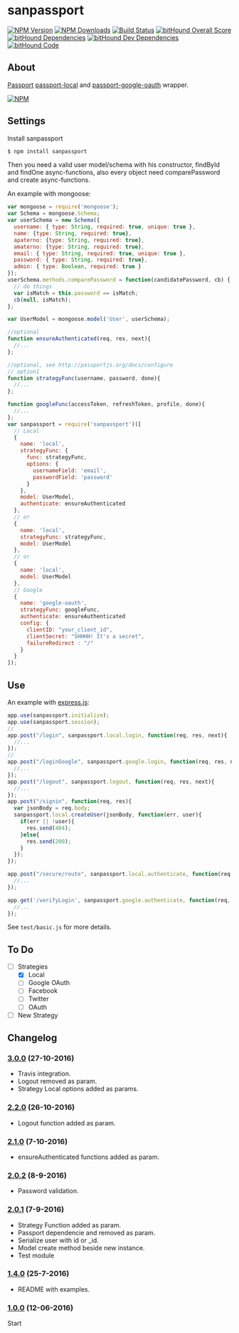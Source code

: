 # sanpassport

  [![NPM Version][npm-image]][npm-url]
  [![NPM Downloads][downloads-month]][downloads-url]
  [![Build Status][travis-image]][travis-url]
  [![bitHound Overall Score](https://www.bithound.io/github/sanjorgek/sanpassport/badges/score.svg)](https://www.bithound.io/github/sanjorgek/sanpassport)
  [![bitHound Dependencies](https://www.bithound.io/github/sanjorgek/sanpassport/badges/dependencies.svg)](https://www.bithound.io/github/sanjorgek/sanpassport/Integrations/dependencies/npm)
  [![bitHound Dev Dependencies](https://www.bithound.io/github/sanjorgek/sanpassport/badges/devDependencies.svg)](https://www.bithound.io/github/sanjorgek/sanpassport/Integrations/dependencies/npm)
  [![bitHound Code](https://www.bithound.io/github/sanjorgek/sanpassport/badges/code.svg)](https://www.bithound.io/github/sanjorgek/sanpassport)

## About
[Passport](https://www.npmjs.com/package/passport) [passport-local](https://www.npmjs.com/package/passport-local) and [passport-google-oauth](https://www.npmjs.com/package/passport-google-oauth) wrapper.

  [![NPM][downloads-chart]][chart-url]

## Settings
Install sanpassport

```bash
$ npm install sanpassport
```
Then you need a valid user model/schema with his constructor, findById and findOne async-functions, also every object need comparePassword and create async-functions.

An example with mongoose:

```js
var mongoose = require('mongoose');
var Schema = mongoose.Schema;
var userSchema = new Schema({
  username: { type: String, required: true, unique: true },
  name: {type: String, required: true},
  apaterno: {type: String, required: true},
  amaterno: {type: String, required: true},
  email: { type: String, required: true, unique: true },
  password: { type: String, required: true},
  admin: { type: Boolean, required: true }
});
userSchema.methods.comparePassword = function(candidatePassword, cb) {
  // do things
  var isMatch = this.password == isMatch;
  cb(null, isMatch);
};

var UserModel = mongoose.model('User', userSchema);

//optional
function ensureAuthenticated(req, res, next){
  //...
};

//optional, see http://passportjs.org/docs/configure
// option1
function strategyFunc(username, password, done){
  //...
};

function googleFunc(accessToken, refreshToken, profile, done){
  //...
};
var sanpassport = require('sanpassport')([
  // Local
  {
    name: 'local',
    strategyFunc: {
      func: strategyFunc,
      options: {
        usernameField: 'email',
        passwordField: 'password'
      }
    },
    model: UserModel,
    authenticate: ensureAuthenticated
  },
  // or
  {
    name: 'local',
    strategyFunc: strategyFunc,
    model: UserModel
  },
  // or
  {
    name: 'local',
    model: UserModel
  },
  // Google
  {
    name: 'google-oauth',
    strategyFunc: googleFunc,
    authenticate: ensureAuthenticated
    config: {
      clientID: "your_client_id",
      clientSecret: "SHHHH! It's a secret",
      failureRedirect : "/"
    }
  }
]);
```

## Use
An example with [express.js](http://expressjs.com/):

```js
app.use(sanpassport.initialize);
app.use(sanpassport.session);
//
app.post("/login", sanpassport.local.login, function(req, res, next){
  //...
});
//
app.post("/loginGoogle", sanpassport.google.login, function(req, res, next){
  //...
});
app.post("/logout", sanpassport.logout, function(req, res, next){
  //...
});
app.post("/signin", function(req, res){
  var jsonBody = req.body;
  sanpassport.local.createUser(jsonBody, function(err, user){
    if(err || !user){
      res.send(404);
    }else{
      res.send(200);
    }
  });
});

app.post("/secure/route", sanpassport.local.authenticate, function(req, res){
  //...
});

app.get('/verifyLogin', sanpassport.google.authenticate, function(req, res) {
  //...
});
```

See `test/basic.js` for more details.

## To Do

- [ ] Strategies
  - [x] Local
  - [ ] Google OAuth
  - [ ] Facebook
  - [ ] Twitter
  - [ ] OAuth
- [ ] New Strategy

## Changelog

### [3.0.0](https://github.com/sanjorgek/sanpassport/tree/1b25fe6e5359c16c6b998948f85bc57aac1b9930) (27-10-2016)

* Travis integration.
* Logout removed as param.
* Strategy Local options added as params.


### [2.2.0](https://github.com/sanjorgek/sanpassport/tree/052131af5834d2bec9d55b49e5cbab45f8e263bb) (26-10-2016)

* Logout function added as param.

### [2.1.0](https://github.com/sanjorgek/sanpassport/tree/9cacdcfdc7d2c9ed379c94789dee8f43e3736f9c) (7-10-2016)

* ensureAuthenticated functions added as param.

### [2.0.2](https://github.com/sanjorgek/sanpassport/tree/6784fbbffd515f87be2246cbc521161085a8f6f9) (8-9-2016)

* Password validation.

### [2.0.1](https://github.com/sanjorgek/sanpassport/tree/a20e2d1b8b0a0ba8af6a3a8e667dd2f771c42f80) (7-9-2016)

* Strategy Function added as param.
* Passport dependencie and removed as param.
* Serialize user with id or _id.
* Model create method beside new instance.
* Test module

### [1.4.0](https://github.com/sanjorgek/sanpassport/tree/110fdaadad1de9ef10d8bb5847f0fa29ee358d7a) (25-7-2016)

* README with examples.

### [1.0.0](https://github.com/sanjorgek/sanpassport/tree/f131338f16829c32063a18761ca0463b07432a4f) (12-06-2016)

Start



[npm-image]: https://img.shields.io/npm/v/sanpassport.svg
[npm-url]: https://npmjs.org/package/sanpassport
[downloads-month]: https://img.shields.io/npm/dm/sanpassport.svg
[downloads-url]: https://npmjs.org/package/sanpassport
[downloads-chart]: https://nodei.co/npm-dl/sanpassport.png?months=6&height=1
[chart-url]: https://nodei.co/npm/sanpassport/
[travis-image]: https://travis-ci.org/sanjorgek/sanpassport.svg?branch=master
[travis-url]: https://travis-ci.org/sanjorgek/sanpassport
